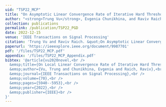 ```yaml
---
uid: "TSP22_MCP"
title: "On Asymptotic Linear Convergence Rate of Iterative Hard Thresholding for Matrix Completion"
author: "<strong>Trung Vu</strong>, Evgenia Chunikhina, and Raviv Raich"
collection: publications
permalink: /publication/TSP22_PGD
date: 2022-12-15
venue: 'IEEE Transactions on Signal Processing'
citation: 'Trung Vu and Raviv Raich. &quot;On Asymptotic Linear Convergence Rate of Iterative Hard Thresholding for Matrix Completion,&quot; IEEE Transactions on Signal Processing (2022).'
paperurl: 'https://ieeexplore.ieee.org/document/9987701'
pdf: '/files/TSP22_MCP.pdf'
appendix: '/files/TSP22_MCP_Appendix.pdf'
bibtex: '@article{vu2020novel,<br />
  &emsp;title={On Local Linear Convergence Rate of Iterative Hard Thresholding for Matrix Completion},<br />
  &emsp;author={Vu, Trung and Chunikhina, Evgenia and Raich, Raviv},<br />
  &emsp;journal={IEEE Transactions on Signal Processing},<br />
  &emsp;volume={70},<br />
  &emsp;pages={5940--5953},<br />
  &emsp;year={2022},<br />
  &emsp;publisher={IEEE}<br />
}'
---
```

